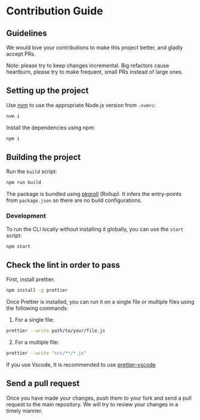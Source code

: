 # Contribution Guide

## Guidelines

We would love your contributions to make this project better, and gladly accept PRs.

Note: please try to keep changes incremental. Big refactors cause heartburn, please try to make frequent, small PRs instead of large ones.

## Setting up the project

Use [nvm](https://nvm.sh) to use the appropriate Node.js version from `.nvmrc`:

```sh
nvm i
```

Install the dependencies using npm:

```sh
npm i
```

## Building the project

Run the `build` script:

```sh
npm run build
```

The package is bundled using [pkgroll](https://github.com/privatenumber/pkgroll) (Rollup). It infers the entry-points from `package.json` so there are no build configurations.

### Development

To run the CLI locally without installing it globally, you can use the `start` script:

```sh
npm start
```

## Check the lint in order to pass

First, install prettier.

```sh
npm install -g prettier
```

Once Prettier is installed, you can run it on a single file or multiple files using the following commands:

1. For a single file:

```sh
prettier --write path/to/your/file.js
```

2. For a multiple file:

```sh
prettier --write "src/**/*.js"
```

If you use Vscode, It is recommended to use [prettier-vscode](https://github.com/prettier/prettier-vscode)

## Send a pull request

Once you have made your changes, push them to your fork and send a pull request to the main repository. We will try to review your changes in a timely manner.
